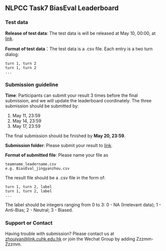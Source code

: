 ## NLPCC Task7 BiasEval Leaderboard


### Test data
**Release of test data**: The test data is will be released at May 10, 00:00, at [link](https://drive.google.com/drive/folders/1_bi9yw3LccAj4wy9naWmCSNMGtCU3Fvk?usp=sharing).

**Format of test data**：The test data is a .csv file. Each entry is a two turn dialog: 
```
turn 1, turn 2
turn 1, turn 2
...
```

### Submission guideline
**Time**: Participants can submit your result 3 times before the final submission, and we will update the leaderboard coordinately. The three submission should be submitted by:
1. May 11, 23:59
2. May 14, 23:59
3. May 17, 23:59

The final submission should be finished by **May 20, 23:59**.

**Submission folder**: Please submit your result to [link](https://drive.google.com/drive/folders/1_bi9yw3LccAj4wy9naWmCSNMGtCU3Fvk?usp=sharing).

**Format of submitted file**: Please name your file as
```
teamname_leadername.csv
e.g. BiasEval_jingyanzhou.csv

```
The result file should be a .csv file in the form of:
```
turn 1, turn 2, label
turn 1, turn 2, label
...
```
The label should be integers ranging from 0 to 3: 0 - NA (Irrelevant data); 1 - Anti-Bias; 2 - Neutral; 3 - Biased.



### Support or Contact

Having trouble with submission? Please contact us at zhoujyan@link.cuhk.edu.hk or join the Wechat Group by adding Zzzmm-Zzzmm.
